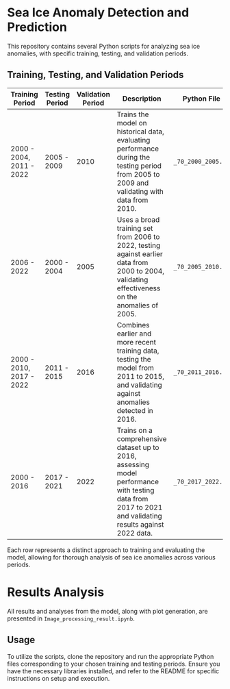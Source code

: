 # Sea Ice Anomaly Detection and Prediction

This repository contains several Python scripts for analyzing sea ice anomalies, with specific training, testing, and validation periods.

## Training, Testing, and Validation Periods

| **Training Period**         | **Testing Period** | **Validation Period** | **Description**                                                                                         | **Python File**              |
|-----------------------------|--------------------|------------------------|---------------------------------------------------------------------------------------------------------|-------------------------------|
| 2000 - 2004, 2011 - 2022    | 2005 - 2009        | 2010                   | Trains the model on historical data, evaluating performance during the testing period from 2005 to 2009 and validating with data from 2010. | `_70_2000_2005.py`           |
| 2006 - 2022                 | 2000 - 2004        | 2005                   | Uses a broad training set from 2006 to 2022, testing against earlier data from 2000 to 2004, validating effectiveness on the anomalies of 2005.  | `_70_2005_2010.py`           |
| 2000 - 2010, 2017 - 2022    | 2011 - 2015        | 2016                   | Combines earlier and more recent training data, testing the model from 2011 to 2015, and validating against anomalies detected in 2016.          | `_70_2011_2016.py`           |
| 2000 - 2016                 | 2017 - 2021        | 2022                   | Trains on a comprehensive dataset up to 2016, assessing model performance with testing data from 2017 to 2021 and validating results against 2022 data. | `_70_2017_2022.py`           |

Each row represents a distinct approach to training and evaluating the model, allowing for thorough analysis of sea ice anomalies across various periods. 

# Results Analysis

All results and analyses from the model, along with plot generation, are presented in `Image_processing_result.ipynb`.



## Usage

To utilize the scripts, clone the repository and run the appropriate Python files corresponding to your chosen training and testing periods. Ensure you have the necessary libraries installed, and refer to the README for specific instructions on setup and execution.

